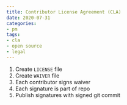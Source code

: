 ```yaml
---
title: Contributor License Agreement (CLA)
date: 2020-07-31
categories:
- pm
tags:
- cla
- open source
- legal
---
```


1. Create `LICENSE` file
2. Create `WAIVER` file
3. Each contributor signs waiver
4. Each signature is part of repo
5. Publish signatures with signed git commit
